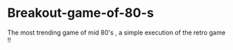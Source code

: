 # Breakout-game-of-80-s
The most trending game of mid 80's , a simple execution of the retro game !!

